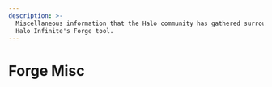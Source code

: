 ```yaml
---
description: >-
  Miscellaneous information that the Halo community has gathered surrounding
  Halo Infinite's Forge tool.
---
```


# Forge Misc

